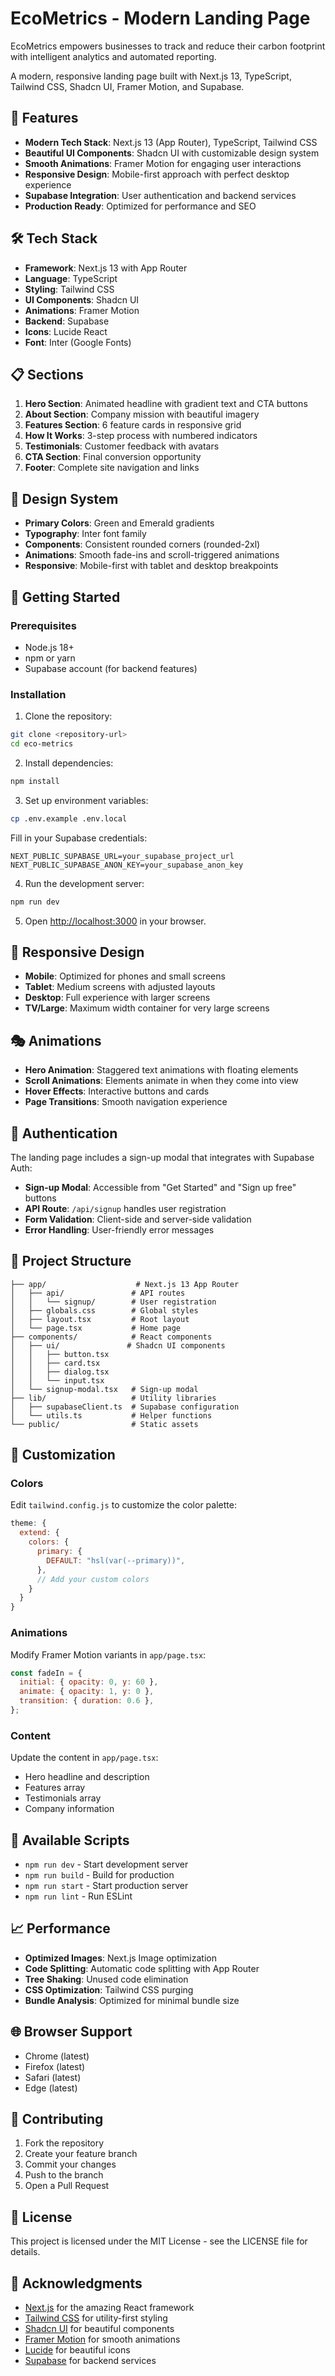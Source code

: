 # EcoMetrics - Modern Landing Page

EcoMetrics empowers businesses to track and reduce their carbon footprint with intelligent analytics and automated reporting.

A modern, responsive landing page built with Next.js 13, TypeScript, Tailwind CSS, Shadcn UI, Framer Motion, and Supabase.

## 🚀 Features

- **Modern Tech Stack**: Next.js 13 (App Router), TypeScript, Tailwind CSS
- **Beautiful UI Components**: Shadcn UI with customizable design system
- **Smooth Animations**: Framer Motion for engaging user interactions
- **Responsive Design**: Mobile-first approach with perfect desktop experience
- **Supabase Integration**: User authentication and backend services
- **Production Ready**: Optimized for performance and SEO

## 🛠️ Tech Stack

- **Framework**: Next.js 13 with App Router
- **Language**: TypeScript
- **Styling**: Tailwind CSS
- **UI Components**: Shadcn UI
- **Animations**: Framer Motion
- **Backend**: Supabase
- **Icons**: Lucide React
- **Font**: Inter (Google Fonts)

## 📋 Sections

1. **Hero Section**: Animated headline with gradient text and CTA buttons
2. **About Section**: Company mission with beautiful imagery
3. **Features Section**: 6 feature cards in responsive grid
4. **How It Works**: 3-step process with numbered indicators
5. **Testimonials**: Customer feedback with avatars
6. **CTA Section**: Final conversion opportunity
7. **Footer**: Complete site navigation and links

## 🎨 Design System

- **Primary Colors**: Green and Emerald gradients
- **Typography**: Inter font family
- **Components**: Consistent rounded corners (rounded-2xl)
- **Animations**: Smooth fade-ins and scroll-triggered animations
- **Responsive**: Mobile-first with tablet and desktop breakpoints

## 🚀 Getting Started

### Prerequisites

- Node.js 18+
- npm or yarn
- Supabase account (for backend features)

### Installation

1. Clone the repository:

```bash
git clone <repository-url>
cd eco-metrics
```

2. Install dependencies:

```bash
npm install
```

3. Set up environment variables:

```bash
cp .env.example .env.local
```

Fill in your Supabase credentials:

```
NEXT_PUBLIC_SUPABASE_URL=your_supabase_project_url
NEXT_PUBLIC_SUPABASE_ANON_KEY=your_supabase_anon_key
```

4. Run the development server:

```bash
npm run dev
```

5. Open [http://localhost:3000](http://localhost:3000) in your browser.

## 📱 Responsive Design

- **Mobile**: Optimized for phones and small screens
- **Tablet**: Medium screens with adjusted layouts
- **Desktop**: Full experience with larger screens
- **TV/Large**: Maximum width container for very large screens

## 🎭 Animations

- **Hero Animation**: Staggered text animations with floating elements
- **Scroll Animations**: Elements animate in when they come into view
- **Hover Effects**: Interactive buttons and cards
- **Page Transitions**: Smooth navigation experience

## 🔐 Authentication

The landing page includes a sign-up modal that integrates with Supabase Auth:

- **Sign-up Modal**: Accessible from "Get Started" and "Sign up free" buttons
- **API Route**: `/api/signup` handles user registration
- **Form Validation**: Client-side and server-side validation
- **Error Handling**: User-friendly error messages

## 📁 Project Structure

```
├── app/                    # Next.js 13 App Router
│   ├── api/               # API routes
│   │   └── signup/        # User registration
│   ├── globals.css        # Global styles
│   ├── layout.tsx         # Root layout
│   └── page.tsx           # Home page
├── components/            # React components
│   ├── ui/               # Shadcn UI components
│   │   ├── button.tsx
│   │   ├── card.tsx
│   │   ├── dialog.tsx
│   │   └── input.tsx
│   └── signup-modal.tsx   # Sign-up modal
├── lib/                   # Utility libraries
│   ├── supabaseClient.ts  # Supabase configuration
│   └── utils.ts           # Helper functions
└── public/                # Static assets
```

## 🎨 Customization

### Colors

Edit `tailwind.config.js` to customize the color palette:

```javascript
theme: {
  extend: {
    colors: {
      primary: {
        DEFAULT: "hsl(var(--primary))",
      },
      // Add your custom colors
    }
  }
}
```

### Animations

Modify Framer Motion variants in `app/page.tsx`:

```javascript
const fadeIn = {
  initial: { opacity: 0, y: 60 },
  animate: { opacity: 1, y: 0 },
  transition: { duration: 0.6 },
};
```

### Content

Update the content in `app/page.tsx`:

- Hero headline and description
- Features array
- Testimonials array
- Company information

## 🔧 Available Scripts

- `npm run dev` - Start development server
- `npm run build` - Build for production
- `npm run start` - Start production server
- `npm run lint` - Run ESLint

## 📈 Performance

- **Optimized Images**: Next.js Image optimization
- **Code Splitting**: Automatic code splitting with App Router
- **Tree Shaking**: Unused code elimination
- **CSS Optimization**: Tailwind CSS purging
- **Bundle Analysis**: Optimized for minimal bundle size

## 🌐 Browser Support

- Chrome (latest)
- Firefox (latest)
- Safari (latest)
- Edge (latest)

## 🤝 Contributing

1. Fork the repository
2. Create your feature branch
3. Commit your changes
4. Push to the branch
5. Open a Pull Request

## 📄 License

This project is licensed under the MIT License - see the LICENSE file for details.

## 🙏 Acknowledgments

- [Next.js](https://nextjs.org/) for the amazing React framework
- [Tailwind CSS](https://tailwindcss.com/) for utility-first styling
- [Shadcn UI](https://ui.shadcn.com/) for beautiful components
- [Framer Motion](https://www.framer.com/motion/) for smooth animations
- [Lucide](https://lucide.dev/) for beautiful icons
- [Supabase](https://supabase.com/) for backend services
